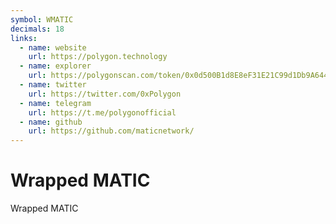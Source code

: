 ```yaml
---
symbol: WMATIC
decimals: 18
links:
  - name: website
    url: https://polygon.technology
  - name: explorer
    url: https://polygonscan.com/token/0x0d500B1d8E8eF31E21C99d1Db9A6444d3ADf1270
  - name: twitter
    url: https://twitter.com/0xPolygon
  - name: telegram
    url: https://t.me/polygonofficial
  - name: github
    url: https://github.com/maticnetwork/
---
```


# Wrapped MATIC

Wrapped MATIC
